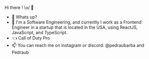 Hi there ! \o/ 👋

- 👋 Whats up?
- 🌱 I'm a Software Engineering, and currently I work as a Frontend Engineer in a startup that is located in the USA, using ReactJS, JavaScript, and TypeScript.
- :point_left: Call of Duty Pro
- 📫 You can reach me on instagram or discord: @pedraubarba and Pedraub

<!---
PedroBarbosaSw/PedroBarbosaSw is a ✨ special ✨ repository because its `README.md` (this file) appears on your GitHub profile.
You can click the Preview link to take a look at your changes.
--->
